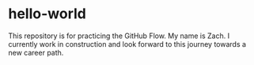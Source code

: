 # hello-world
This repository is for practicing the GitHub Flow.
My name is Zach. I currently work in construction and look forward to this journey towards a new career path.
